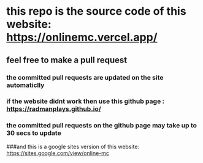# this repo is the source code of this website: https://onlinemc.vercel.app/
## feel free to make a pull request
### the committed pull requests are updated on the site automaticlly
### if the website didnt work then use this github page : https://radmanplays.github.io/
### the committed pull requests on the github page may take up to 30 secs to update
###and this is a google sites version of this website: https://sites.google.com/view/online-mc

